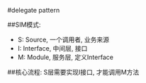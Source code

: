 #delegate pattern

##SIM模式:

* S: Source, 一个调用者, 业务来源
* I: Interface,  中间层, 接口
* M: Module, 服务层, 定义Interface


##核心流程:
S层需要实现I接口, 才能调用M方法

